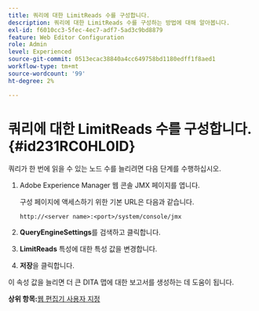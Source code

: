 ```yaml
---
title: 쿼리에 대한 LimitReads 수를 구성합니다.
description: 쿼리에 대한 LimitReads 수를 구성하는 방법에 대해 알아봅니다.
exl-id: f6010cc3-5fec-4ec7-adf7-5ad3c9bd8879
feature: Web Editor Configuration
role: Admin
level: Experienced
source-git-commit: 0513ecac38840a4cc649758bd1180edff1f8aed1
workflow-type: tm+mt
source-wordcount: '99'
ht-degree: 2%

---
```


# 쿼리에 대한 LimitReads 수를 구성합니다. {#id231RC0HL0ID}

쿼리가 한 번에 읽을 수 있는 노드 수를 늘리려면 다음 단계를 수행하십시오.

1. Adobe Experience Manager 웹 콘솔 JMX 페이지를 엽니다.

   구성 페이지에 액세스하기 위한 기본 URL은 다음과 같습니다.

   ```http
   http://<server name>:<port>/system/console/jmx
   ```

1. **QueryEngineSettings**&#x200B;를 검색하고 클릭합니다.

1. **LimitReads** 특성에 대한 특성 값을 변경합니다.

1. **저장**&#x200B;을 클릭합니다.


이 속성 값을 늘리면 더 큰 DITA 맵에 대한 보고서를 생성하는 데 도움이 됩니다.

**상위 항목:**&#x200B;[&#x200B;웹 편집기 사용자 지정](conf-web-editor.md)
